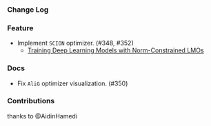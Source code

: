 ### Change Log

### Feature

* Implement `SCION` optimizer. (#348, #352)
    * [Training Deep Learning Models with Norm-Constrained LMOs](https://arxiv.org/abs/2502.07529)

### Docs

* Fix `AliG` optimizer visualization. (#350)

### Contributions

thanks to @AidinHamedi
